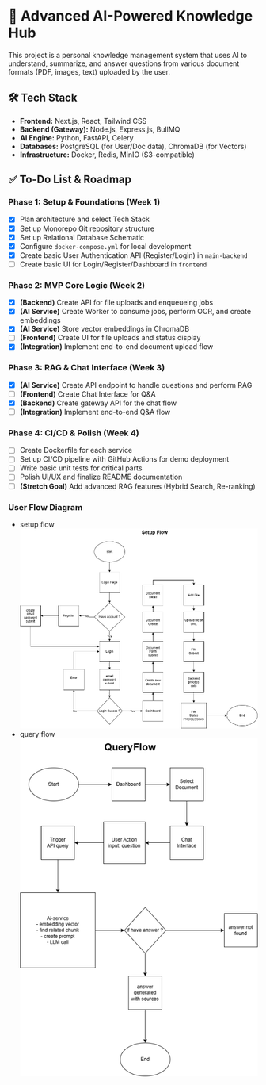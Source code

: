 # 🚀 Advanced AI-Powered Knowledge Hub
This project is a personal knowledge management system that uses AI to understand, summarize, and answer questions from various document formats (PDF, images, text) uploaded by the user.
## 🛠️ Tech Stack

- **Frontend:** Next.js, React, Tailwind CSS
- **Backend (Gateway):** Node.js, Express.js, BullMQ
- **AI Engine:** Python, FastAPI, Celery
- **Databases:** PostgreSQL (for User/Doc data), ChromaDB (for Vectors)
- **Infrastructure:** Docker, Redis, MinIO (S3-compatible)

## ✅ To-Do List & Roadmap

### Phase 1: Setup & Foundations (Week 1)
- [x] Plan architecture and select Tech Stack
- [x] Set up Monorepo Git repository structure
- [x] Set up Relational Database Schematic
- [x] Configure `docker-compose.yml` for local development
- [x] Create basic User Authentication API (Register/Login) in `main-backend`
- [ ] Create basic UI for Login/Register/Dashboard in `frontend`

### Phase 2: MVP Core Logic (Week 2)
- [x] **(Backend)** Create API for file uploads and enqueueing jobs
- [x] **(AI Service)** Create Worker to consume jobs, perform OCR, and create embeddings
- [x] **(AI Service)** Store vector embeddings in ChromaDB
- [ ] **(Frontend)** Create UI for file uploads and status display
- [x] **(Integration)** Implement end-to-end document upload flow

### Phase 3: RAG & Chat Interface (Week 3)
- [x] **(AI Service)** Create API endpoint to handle questions and perform RAG
- [ ] **(Frontend)** Create Chat Interface for Q&A
- [x] **(Backend)** Create gateway API for the chat flow
- [ ] **(Integration)** Implement end-to-end Q&A flow

### Phase 4: CI/CD & Polish (Week 4)
- [ ] Create Dockerfile for each service
- [ ] Set up CI/CD pipeline with GitHub Actions for demo deployment
- [ ] Write basic unit tests for critical parts
- [ ] Polish UI/UX and finalize README documentation
- [ ] **(Stretch Goal)** Add advanced RAG features (Hybrid Search, Re-ranking)

### User Flow Diagram
- setup flow ![setupflow](./Diagrams/UserFlow.drawio.png)
- query flow ![queryflow](./Diagrams/QueryFlow.drawio.png)